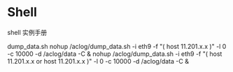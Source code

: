 ﻿# Shell
shell 实例手册


dump_data.sh
nohup /aclog/dump_data.sh -i eth9  -f "( host 11.201.x.x )" -l 0 -c 10000 -d /aclog/data -C &
nohup /aclog/dump_data.sh -i eth9  -f "( host 11.201.x.x  or host  11.201.x.x )" -l 0 -c 10000 -d /aclog/data -C &
